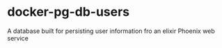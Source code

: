 # docker-pg-db-users
A database built for persisting user information  fro an elixir Phoenix web service
